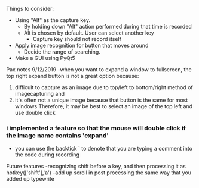 Things to consider:
- Using "Alt" as the capture key. 
  - By holding down "Alt" action performed during that time is recorded
  - Alt is chosen by default. User can select another key
    - Capture key should not record itself
- Apply image recognition for button that moves around
  - Decide the range of searching. 
- Make a GUI using PyQt5


Pax notes 9/12/2019
-when you want to expand a window to fullscreen, the top right expand button is not a great option because:
1. difficult to capture as an image due to top/left to bottom/right method of imagecapturing and 
2. it's often not a unique image because that button is the same for most windows
Therefore, it may be best to select an image of the top left and use double click
### i implemented a feature so that the mouse will double click if the image name contains 'expand'
- you can use the backtick ` to denote that you are typing a comment into the code during recording

Future features
-recognizing shift before a key, and then processing it as hotkey(['shift'],'a')
-add up scroll in post processing the same way that you added up typewrite 
